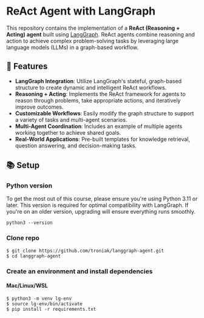 # ReAct Agent with LangGraph

This repository contains the implementation of a **ReAct (Reasoning + Acting) agent** built using [LangGraph](https://langgraph.dev). ReAct agents combine reasoning and action to achieve complex problem-solving tasks by leveraging large language models (LLMs) in a graph-based workflow.

## 🚀 Features
- **LangGraph Integration**: Utilize LangGraph's stateful, graph-based structure to create dynamic and intelligent ReAct workflows.
- **Reasoning + Acting**: Implements the ReAct framework for agents to reason through problems, take appropriate actions, and iteratively improve outcomes.
- **Customizable Workflows**: Easily modify the graph structure to support a variety of tasks and multi-agent scenarios.
- **Multi-Agent Coordination**: Includes an example of multiple agents working together to achieve shared goals.
- **Real-World Applications**: Pre-built templates for knowledge retrieval, question answering, and decision-making tasks.

## 📚 Setup

### Python version

To get the most out of this course, please ensure you're using Python 3.11 or later. 
This version is required for optimal compatibility with LangGraph. If you're on an older version, upgrading will ensure everything runs smoothly.
```
python3 --version
```

### Clone repo
```
$ git clone https://github.com/troniak/langgraph-agent.git
$ cd langgraph-agent
```

### Create an environment and install dependencies
#### Mac/Linux/WSL
```
$ python3 -m venv lg-env
$ source lg-env/bin/activate
$ pip install -r requirements.txt
```
